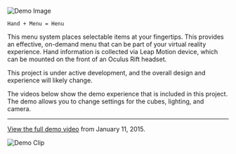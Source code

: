 ![Demo Image](http://www.aestheticinteractive.com/clients/handmenu/Henu-2015-01-11-image.jpg)

```
Hand + Menu = Henu
```

This menu system places selectable items at your fingertips. This provides an effective, on-demand menu that can be part of your virtual reality experience. Hand information is collected via Leap Motion device, which can be mounted on the front of an Oculus Rift headset.

This project is under active development, and the overall design and experience will likely change. 

The videos below show the demo experience that is included in this project. The demo allows you to change settings for the cubes, lighting, and camera.

---
[View the full demo video](http://youtu.be/MsNrTSH5wZw) from January 11, 2015.

![Demo Clip](http://www.aestheticinteractive.com/clients/handmenu/Henu-2015-01-11-anim.gif)
